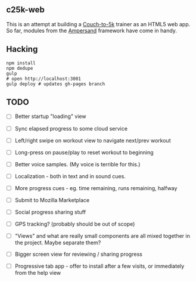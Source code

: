 c25k-web
--------

This is an attempt at building a [Couch-to-5k][c25k] trainer as an HTML5
web app. So far, modules from the [Ampersand][] framework have come in
handy.

[c25k]: http://www.coolrunning.com/engine/2/2_3/181.shtml
[ampersand]: http://ampersandjs.com/

Hacking
-------
```
npm install
npm dedupe
gulp
# open http://localhost:3001
gulp deploy # updates gh-pages branch
```

TODO
----

- [ ] Better startup "loading" view

- [ ] Sync elapsed progress to some cloud service

- [ ] Left/right swipe on workout view to navigate next/prev workout

- [ ] Long-press on pause/play to reset workout to beginning

- [ ] Better voice samples. (My voice is terrible for this.)

- [ ] Localization - both in text and in sound cues.

- [ ] More progress cues - eg. time remaining, runs remaining, halfway

- [ ] Submit to Mozilla Marketplace

- [ ] Social progress sharing stuff

- [ ] GPS tracking? (probably should be out of scope)

- [ ] "Views" and what are really small components are all mixed together
  in the project. Maybe separate them?

- [ ] Bigger screen view for reviewing / sharing progress

- [ ] Progressive tab app - offer to install after a few visits,
  or immediately from the help view
